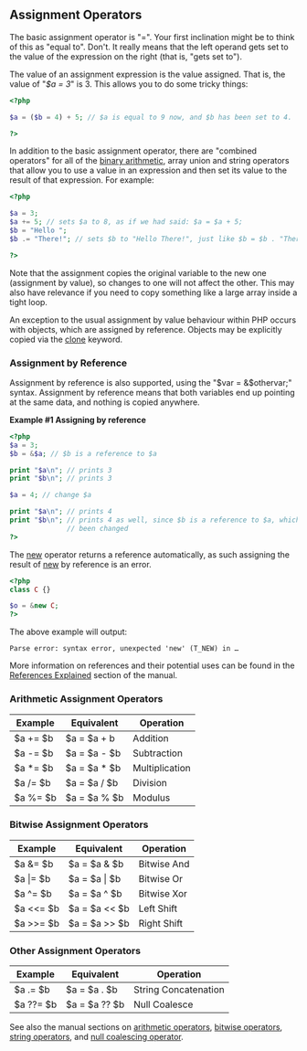 Assignment Operators
--------------------

The basic assignment operator is "=". Your first inclination might be to
think of this as "equal to". Don't. It really means that the left
operand gets set to the value of the expression on the right (that is,
"gets set to").

The value of an assignment expression is the value assigned. That is,
the value of "*$a = 3*" is 3. This allows you to do some tricky things:

``` php
<?php

$a = ($b = 4) + 5; // $a is equal to 9 now, and $b has been set to 4.

?>
```

In addition to the basic assignment operator, there are "combined
operators" for all of the
<a href="/language/operators.html" class="link">binary arithmetic</a>,
array union and string operators that allow you to use a value in an
expression and then set its value to the result of that expression. For
example:

``` php
<?php

$a = 3;
$a += 5; // sets $a to 8, as if we had said: $a = $a + 5;
$b = "Hello ";
$b .= "There!"; // sets $b to "Hello There!", just like $b = $b . "There!";

?>
```

Note that the assignment copies the original variable to the new one
(assignment by value), so changes to one will not affect the other. This
may also have relevance if you need to copy something like a large array
inside a tight loop.

An exception to the usual assignment by value behaviour within PHP
occurs with <span class="type">object</span>s, which are assigned by
reference. Objects may be explicitly copied via the
<a href="/language/oop5/cloning.html" class="link">clone</a> keyword.

### Assignment by Reference

Assignment by reference is also supported, using the "<span
class="computeroutput">$var = &$othervar;</span>" syntax. Assignment by
reference means that both variables end up pointing at the same data,
and nothing is copied anywhere.

**Example \#1 Assigning by reference**

``` php
<?php
$a = 3;
$b = &$a; // $b is a reference to $a

print "$a\n"; // prints 3
print "$b\n"; // prints 3

$a = 4; // change $a

print "$a\n"; // prints 4
print "$b\n"; // prints 4 as well, since $b is a reference to $a, which has
              // been changed
?>
```

The
<a href="/language/oop5/basic.html#language.oop5.basic.new" class="link">new</a>
operator returns a reference automatically, as such assigning the result
of
<a href="/language/oop5/basic.html#language.oop5.basic.new" class="link">new</a>
by reference is an error.

``` php
<?php
class C {}

$o = &new C;
?>
```

The above example will output:

    Parse error: syntax error, unexpected 'new' (T_NEW) in …

More information on references and their potential uses can be found in
the
<a href="/language/references.html" class="link">References Explained</a>
section of the manual.

### Arithmetic Assignment Operators

| Example   | Equivalent    | Operation      |
|-----------|---------------|----------------|
| $a += $b  | $a = $a + b   | Addition       |
| $a -= $b  | $a = $a - $b  | Subtraction    |
| $a \*= $b | $a = $a \* $b | Multiplication |
| $a /= $b  | $a = $a / $b  | Division       |
| $a %= $b  | $a = $a % $b  | Modulus        |

### Bitwise Assignment Operators

| Example     | Equivalent      | Operation   |
|-------------|-----------------|-------------|
| $a &= $b    | $a = $a & $b    | Bitwise And |
| $a \|= $b   | $a = $a \| $b   | Bitwise Or  |
| $a ^= $b    | $a = $a ^ $b    | Bitwise Xor |
| $a \<\<= $b | $a = $a \<\< $b | Left Shift  |
| $a \>\>= $b | $a = $a \>\> $b | Right Shift |

### Other Assignment Operators

| Example   | Equivalent    | Operation            |
|-----------|---------------|----------------------|
| $a .= $b  | $a = $a . $b  | String Concatenation |
| $a ??= $b | $a = $a ?? $b | Null Coalesce        |

See also the manual sections on
<a href="/language/operators/arithmetic.html" class="link">arithmetic operators</a>,
<a href="/language/operators/bitwise.html" class="link">bitwise operators</a>,
<a href="/language/operators/string.html" class="link">string operators</a>,
and
<a href="/language/operators/comparison.html#language.operators.comparison.coalesce" class="link">null coalescing operator</a>.
